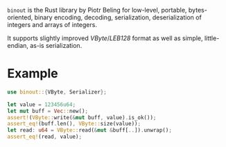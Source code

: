 `binout` is the Rust library by Piotr Beling for low-level, portable, bytes-oriented,
binary encoding, decoding, serialization, deserialization of integers and arrays of integers.

It supports slightly improved *VByte*/*LEB128* format as well as simple, little-endian, as-is serialization.

# Example
```rust
use binout::{VByte, Serializer};

let value = 123456u64;
let mut buff = Vec::new();
assert!(VByte::write(&mut buff, value).is_ok());
assert_eq!(buff.len(), VByte::size(value));
let read: u64 = VByte::read(&mut &buff[..]).unwrap();
assert_eq!(read, value);
```
